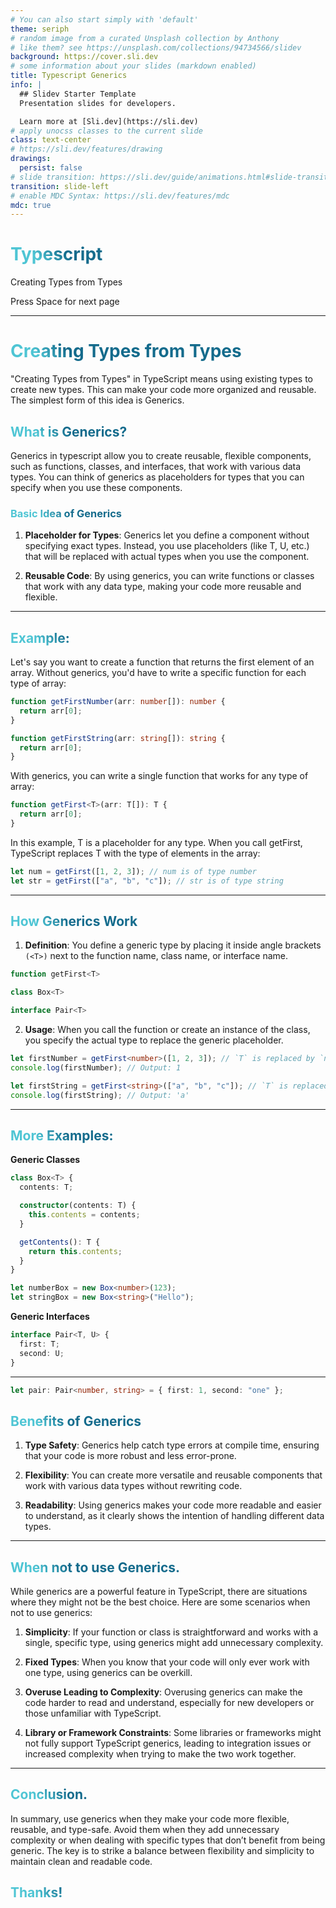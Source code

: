 ```yaml
---
# You can also start simply with 'default'
theme: seriph
# random image from a curated Unsplash collection by Anthony
# like them? see https://unsplash.com/collections/94734566/slidev
background: https://cover.sli.dev
# some information about your slides (markdown enabled)
title: Typescript Generics
info: |
  ## Slidev Starter Template
  Presentation slides for developers.

  Learn more at [Sli.dev](https://sli.dev)
# apply unocss classes to the current slide
class: text-center
# https://sli.dev/features/drawing
drawings:
  persist: false
# slide transition: https://sli.dev/guide/animations.html#slide-transitions
transition: slide-left
# enable MDC Syntax: https://sli.dev/features/mdc
mdc: true
---
```


# Typescript

Creating Types from Types

<div class="pt-12">
  <span @click="$slidev.nav.next" class="px-2 py-1 rounded cursor-pointer" hover="bg-white bg-opacity-10">
    Press Space for next page <carbon:arrow-right class="inline"/>
  </span>
</div>

<!--
The last comment block of each slide will be treated as slide notes. It will be visible and editable in Presenter Mode along with the slide. [Read more in the docs](https://sli.dev/guide/syntax.html#notes)
-->

---

# Creating Types from Types

"Creating Types from Types" in TypeScript means using existing types to create new types. This can make your code more organized and reusable.
The simplest form of this idea is Generics.

## What is Generics?

Generics in typescript allow you to create reusable, flexible components, such as functions, classes, and interfaces, that work with various data types. You can think of generics as placeholders for types that you can specify when you use these components.

### Basic Idea of Generics

1. **Placeholder for Types**: Generics let you define a component without specifying exact types. Instead, you use placeholders (like T, U, etc.) that will be replaced with actual types when you use the component.

2. **Reusable Code**: By using generics, you can write functions or classes that work with any data type, making your code more reusable and flexible.

<!--
You can have `style` tag in markdown to override the style for the current page.
Learn more: https://sli.dev/features/slide-scope-style
-->

<style>
h1{
  background-color: #2B90B6;
  background-image: linear-gradient(45deg, #4EC5D4 10%, #146b8c 20%);
  background-size: 100%;
  -webkit-background-clip: text;
  -moz-background-clip: text;
  -webkit-text-fill-color: transparent;
  -moz-text-fill-color: transparent;
}

h2{

  background-color: #2B90B6;
  background-image: linear-gradient(45deg, #4EC5D4 10%, #146b8c 20%);
  background-size: 100%;
  -webkit-background-clip: text;
  -moz-background-clip: text;
  -webkit-text-fill-color: transparent;
  -moz-text-fill-color: transparent;
}

h3{
  background-color: #2B90B6;
  background-image: linear-gradient(45deg, #4EC5D4 10%, #146b8c 20%);
  background-size: 100%;
  -webkit-background-clip: text;
  -moz-background-clip: text;
  -webkit-text-fill-color: transparent;
  -moz-text-fill-color: transparent;
}
</style>

<!--
Here is another comment.
-->

---

## Example:

Let's say you want to create a function that returns the first element of an array. Without generics, you'd have to write a specific function for each type of array:

```ts
function getFirstNumber(arr: number[]): number {
  return arr[0];
}

function getFirstString(arr: string[]): string {
  return arr[0];
}
```

With generics, you can write a single function that works for any type of array:

```ts
function getFirst<T>(arr: T[]): T {
  return arr[0];
}
```

In this example, T is a placeholder for any type. When you call getFirst, TypeScript replaces T with the type of elements in the array:

```ts
let num = getFirst([1, 2, 3]); // num is of type number
let str = getFirst(["a", "b", "c"]); // str is of type string
```

<style>
 h2{
  background-color: #2B90B6;
  background-image: linear-gradient(45deg, #4EC5D4 10%, #146b8c 20%);
  background-size: 100%;
  -webkit-background-clip: text;
  -moz-background-clip: text;
  -webkit-text-fill-color: transparent;
  -moz-text-fill-color: transparent;
}
</style>

---

## How Generics Work

1. **Definition**: You define a generic type by placing it inside angle brackets `(<T>)` next to the function name, class name, or interface name.

```ts
function getFirst<T>

class Box<T>

interface Pair<T>
```

2. **Usage**: When you call the function or create an instance of the class, you specify the actual type to replace the generic placeholder.

```ts
let firstNumber = getFirst<number>([1, 2, 3]); // `T` is replaced by `number`
console.log(firstNumber); // Output: 1

let firstString = getFirst<string>(["a", "b", "c"]); // `T` is replaced by `string`
console.log(firstString); // Output: 'a'
```

<style>
h2{
  background-color: #2B90B6;
  background-image: linear-gradient(45deg, #4EC5D4 10%, #146b8c 20%);
  background-size: 100%;
  -webkit-background-clip: text;
  -moz-background-clip: text;
  -webkit-text-fill-color: transparent;
  -moz-text-fill-color: transparent;
}
</style>

---

## More Examples:

**Generic Classes**

```ts
class Box<T> {
  contents: T;

  constructor(contents: T) {
    this.contents = contents;
  }

  getContents(): T {
    return this.contents;
  }
}

let numberBox = new Box<number>(123);
let stringBox = new Box<string>("Hello");
```

**Generic Interfaces**

```ts
interface Pair<T, U> {
  first: T;
  second: U;
}
```

<style>
 h2{
  background-color: #2B90B6;
  background-image: linear-gradient(45deg, #4EC5D4 10%, #146b8c 20%);
  background-size: 100%;
  -webkit-background-clip: text;
  -moz-background-clip: text;
  -webkit-text-fill-color: transparent;
  -moz-text-fill-color: transparent;
}
</style>

---

```ts
let pair: Pair<number, string> = { first: 1, second: "one" };
```

## Benefits of Generics

1. **Type Safety**: Generics help catch type errors at compile time, ensuring that your code is more robust and less error-prone.

2. **Flexibility**: You can create more versatile and reusable components that work with various data types without rewriting code.

3. **Readability**: Using generics makes your code more readable and easier to understand, as it clearly shows the intention of handling different data types.

<style>
 h2{
  background-color: #2B90B6;
  background-image: linear-gradient(45deg, #4EC5D4 10%, #146b8c 20%);
  background-size: 100%;
  -webkit-background-clip: text;
  -moz-background-clip: text;
  -webkit-text-fill-color: transparent;
  -moz-text-fill-color: transparent;
}
</style>

---

## When not to use Generics.

While generics are a powerful feature in TypeScript, there are situations where they might not be the best choice. Here are some scenarios when not to use generics:

1. **Simplicity**: If your function or class is straightforward and works with a single, specific type, using generics might add unnecessary complexity.

2. **Fixed Types**: When you know that your code will only ever work with one type, using generics can be overkill.

3. **Overuse Leading to Complexity**: Overusing generics can make the code harder to read and understand, especially for new developers or those unfamiliar with TypeScript.

4. **Library or Framework Constraints**: Some libraries or frameworks might not fully support TypeScript generics, leading to integration issues or increased complexity when trying to make the two work together.

<style>
 h2{
  background-color: #2B90B6;
  background-image: linear-gradient(45deg, #4EC5D4 10%, #146b8c 20%);
  background-size: 100%;
  -webkit-background-clip: text;
  -moz-background-clip: text;
  -webkit-text-fill-color: transparent;
  -moz-text-fill-color: transparent;
}
</style>

---

## Conclusion.

In summary, use generics when they make your code more flexible, reusable, and type-safe. Avoid them when they add unnecessary complexity or when dealing with specific types that don’t benefit from being generic. The key is to strike a balance between flexibility and simplicity to maintain clean and readable code.

## Thanks!

<style>
h2{
  background-color: #2B90B6;
  background-image: linear-gradient(45deg, #4EC5D4 10%, #146b8c 20%);
  background-size: 100%;
  -webkit-background-clip: text;
  -moz-background-clip: text;
  -webkit-text-fill-color: transparent;
  -moz-text-fill-color: transparent;
}
</style>

